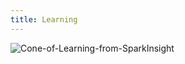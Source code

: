 ```yaml
---
title: Learning
---
```


![Cone-of-Learning-from-SparkInsight](/img/other/self-help/Cone-of-Learning-from-SparkInsight.webp)